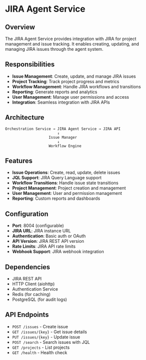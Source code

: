 # JIRA Agent Service

## Overview
The JIRA Agent Service provides integration with JIRA for project management and issue tracking. It enables creating, updating, and managing JIRA issues through the agent system.

## Responsibilities
- **Issue Management**: Create, update, and manage JIRA issues
- **Project Tracking**: Track project progress and metrics
- **Workflow Management**: Handle JIRA workflows and transitions
- **Reporting**: Generate reports and analytics
- **User Management**: Manage user permissions and access
- **Integration**: Seamless integration with JIRA APIs

## Architecture
```
Orchestration Service → JIRA Agent Service → JIRA API
                        ↓
                    Issue Manager
                        ↓
                    Workflow Engine
```

## Features
- **Issue Operations**: Create, read, update, delete issues
- **JQL Support**: JIRA Query Language support
- **Workflow Transitions**: Handle issue state transitions
- **Project Management**: Project creation and management
- **User Management**: User and permission management
- **Reporting**: Custom reports and dashboards

## Configuration
- **Port**: 8004 (configurable)
- **JIRA URL**: JIRA instance URL
- **Authentication**: Basic auth or OAuth
- **API Version**: JIRA REST API version
- **Rate Limits**: JIRA API rate limits
- **Webhook Support**: JIRA webhook integration

## Dependencies
- JIRA REST API
- HTTP Client (aiohttp)
- Authentication Service
- Redis (for caching)
- PostgreSQL (for audit logs)

## API Endpoints
- `POST /issues` - Create issue
- `GET /issues/{key}` - Get issue details
- `PUT /issues/{key}` - Update issue
- `POST /search` - Search issues with JQL
- `GET /projects` - List projects
- `GET /health` - Health check
